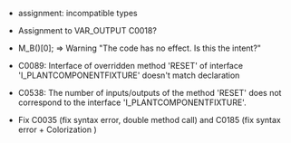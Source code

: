 - assignment: incompatible types

- Assignment to VAR_OUTPUT C0018?

- M_B()[0]; => Warning "The code has no effect. Is this the intent?"

- C0089: Interface of overridden method 'RESET' of interface 'I_PLANTCOMPONENTFIXTURE' doesn't match declaration

- C0538: The number of inputs/outputs of the method 'RESET' does not correspond to the interface 'I_PLANTCOMPONENTFIXTURE'.

- Fix C0035 (fix syntax error, double method call) and C0185 (fix syntax error + Colorization )